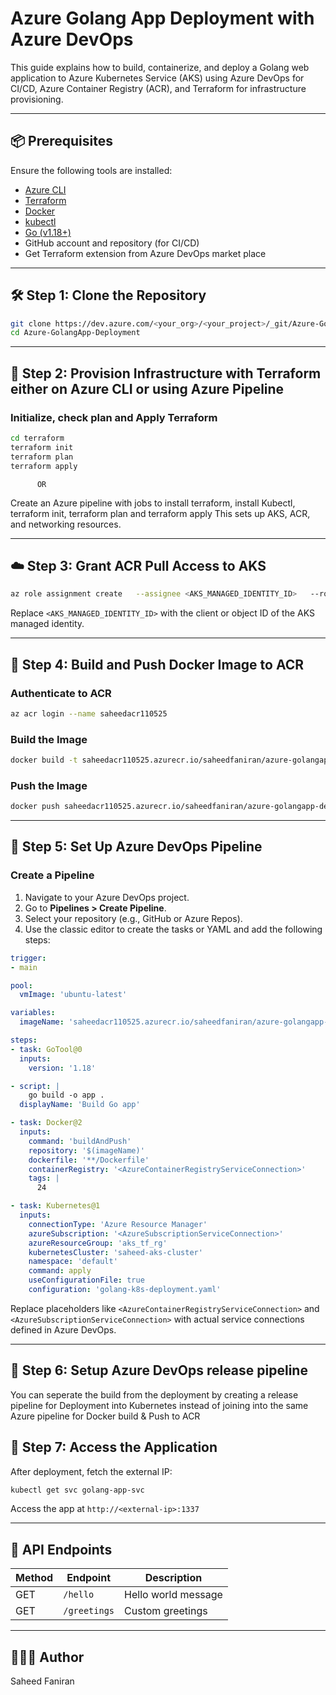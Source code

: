 # Azure Golang App Deployment with Azure DevOps

This guide explains how to build, containerize, and deploy a Golang web application to Azure Kubernetes Service (AKS) using Azure DevOps for CI/CD, Azure Container Registry (ACR), and Terraform for infrastructure provisioning.

---

## 📦 Prerequisites

Ensure the following tools are installed:

- [Azure CLI](https://learn.microsoft.com/en-us/cli/azure/install-azure-cli)
- [Terraform](https://developer.hashicorp.com/terraform/downloads)
- [Docker](https://www.docker.com/get-started)
- [kubectl](https://kubernetes.io/docs/tasks/tools/)
- [Go (v1.18+)](https://go.dev/doc/install)
- GitHub account and repository (for CI/CD)
- Get Terraform extension from Azure DevOps market place

---

## 🛠️ Step 1: Clone the Repository

```bash
git clone https://dev.azure.com/<your_org>/<your_project>/_git/Azure-GolangApp-Deployment
cd Azure-GolangApp-Deployment
```

---

## 🐳 Step 2: Provision Infrastructure with Terraform either on Azure CLI or using Azure Pipeline

### Initialize, check plan and Apply Terraform

```bash
cd terraform
terraform init
terraform plan
terraform apply
```
          OR
Create an Azure pipeline with jobs to install terraform, install Kubectl, terraform init, terraform plan and terraform apply
This sets up AKS, ACR, and networking resources.

---

## ☁️ Step 3: Grant ACR Pull Access to AKS

```bash
az role assignment create   --assignee <AKS_MANAGED_IDENTITY_ID>   --role "AcrPull"   --scope $(az acr show --name saheedacr110525 --resource-group aks_tf_rg --query id --output tsv)
```

Replace `<AKS_MANAGED_IDENTITY_ID>` with the client or object ID of the AKS managed identity.

---

## 🔐 Step 4: Build and Push Docker Image to ACR

### Authenticate to ACR

```bash
az acr login --name saheedacr110525
```

### Build the Image

```bash
docker build -t saheedacr110525.azurecr.io/saheedfaniran/azure-golangapp-deployment:24 .
```

### Push the Image

```bash
docker push saheedacr110525.azurecr.io/saheedfaniran/azure-golangapp-deployment:24
```

---

## 🚀 Step 5: Set Up Azure DevOps Pipeline

### Create a Pipeline

1. Navigate to your Azure DevOps project.
2. Go to **Pipelines > Create Pipeline**.
3. Select your repository (e.g., GitHub or Azure Repos).
4. Use the classic editor to create the tasks or YAML and add the following steps:

```yaml
trigger:
- main

pool:
  vmImage: 'ubuntu-latest'

variables:
  imageName: 'saheedacr110525.azurecr.io/saheedfaniran/azure-golangapp-deployment'

steps:
- task: GoTool@0
  inputs:
    version: '1.18'

- script: |
    go build -o app .
  displayName: 'Build Go app'

- task: Docker@2
  inputs:
    command: 'buildAndPush'
    repository: '$(imageName)'
    dockerfile: '**/Dockerfile'
    containerRegistry: '<AzureContainerRegistryServiceConnection>'
    tags: |
      24

- task: Kubernetes@1
  inputs:
    connectionType: 'Azure Resource Manager'
    azureSubscription: '<AzureSubscriptionServiceConnection>'
    azureResourceGroup: 'aks_tf_rg'
    kubernetesCluster: 'saheed-aks-cluster'
    namespace: 'default'
    command: apply
    useConfigurationFile: true
    configuration: 'golang-k8s-deployment.yaml'
```

Replace placeholders like `<AzureContainerRegistryServiceConnection>` and `<AzureSubscriptionServiceConnection>` with actual service connections defined in Azure DevOps.

---
## 📡 Step 6: Setup Azure DevOps release pipeline
You can seperate the build from the deployment by creating a release pipeline for Deployment into Kubernetes instead of joining into the same Azure pipeline for Docker build & Push to ACR

## 📡 Step 7: Access the Application

After deployment, fetch the external IP:

```bash
kubectl get svc golang-app-svc
```

Access the app at `http://<external-ip>:1337`

---

## 🧪 API Endpoints

| Method | Endpoint     | Description         |
|--------|--------------|---------------------|
| GET    | `/hello`     | Hello world message |
| GET    | `/greetings` | Custom greetings    |

---

## 👨🏽‍💻 Author

Saheed Faniran
